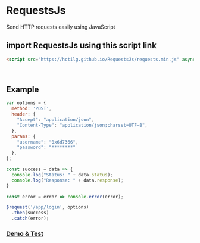 # RequestsJs

Send HTTP requests easily using JavaScript

## import RequestsJs using this script link

```html
<script src="https://hctilg.github.io/RequestsJs/requests.min.js" async></script>
```

<br>

## Example

```javascript
var options = {
  method: 'POST',
  header: {
    "Accept": "application/json",
    "Content-Type": "application/json;charset=UTF-8",
  },
  params: {
    "username": "0x6d7366",
    "password": "********"
  },
};

const success = data => {
  console.log("Status: " + data.status);
  console.log("Response: " + data.response);
}

const error = error => console.error(error);

$request('/app/login', options)
  .then(success)
  .catch(error);
```

### [Demo & Test](https://hctilg.github.io/RequestsJs)
